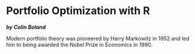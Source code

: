 Portfolio Optimization with R
===================================
***by Colin Boland***

Modern portfolio theory was pioneered by Harry Markowitz in 1952 and led him to being awarded the Nobel Prize in Economics in 1990. 
